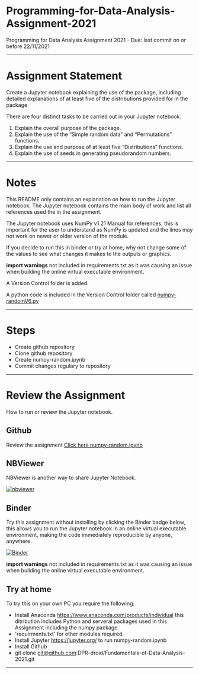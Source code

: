 # Programming-for-Data-Analysis-Assignment-2021
Programming for Data Analysis Assignment 2021 - Due: last commit on or before 22/11/2021

***

# Assignment Statement

Create a Jupyter notebook explaining the use of the package, including detailed explanations of at least five of the distributions provided for in the package

There are four distinct tasks to be carried out in your Jupyter notebook.
1. Explain the overall purpose of the package.
2. Explain the use of the “Simple random data” and “Permutations” functions.
3. Explain the use and purpose of at least five “Distributions” functions.
4. Explain the use of seeds in generating pseudorandom numbers.

***

# Notes

This README only contains an explanation on how to run the Jupyter notebook. The Jupyter notebook contains the main body of work and list all references used the in the assignment.

The Jupyter notebook uses NumPy v1.21 Manual for references, this is important for the user to understand as NumPy is updated and the lines may not work on newer or older version of the module.

If you decide to run this in binder or try at home, why not change some of the values to see what changes it makes to the outputs or graphics.

**import warnings** not included in requirements.txt as it was causing an issue when building the online virtual executable environment.

A Version Control folder is added.

A python code is included in the Version Control folder called [numpy-randomV6.py](https://github.com/DPR-droid/Programming-for-Data-Analysis-Assignment-2021/blob/main/Version%20Control/numpy-randomV6.py)

***

# Steps

- Create github repository 
- Clone github repository 
- Create numpy-random.ipynb
- Commit changes regulary to repository

***

# Review the Assignment

How to run or review the Jupyter notebook.      

## Github
Review the assignment [Click here numpy-random.ipynb](https://github.com/DPR-droid/Programming-for-Data-Analysis-Assignment-2021/blob/main/numpy-randomV6.ipynb)

## NBViewer
NBViewer is another way to share Jupyter Notebook.

[![nbviewer](https://raw.githubusercontent.com/jupyter/design/master/logos/Badges/nbviewer_badge.svg)](https://nbviewer.org/github/DPR-droid/Programming-for-Data-Analysis-Assignment-2021/blob/main/numpy-randomV6.ipynb)

## Binder
Try this assignment without installing by clicking the Binder badge below, this allows you to run the Jupyter notebook in an online virtual executable environment, making the code immediately reproducible by anyone, anywhere. 

[![Binder](https://mybinder.org/badge_logo.svg)](https://mybinder.org/v2/gh/DPR-droid/Programming-for-Data-Analysis-Assignment-2021/main?filepath=numpy-randomV6.ipynb)

**import warnings** not included in requirements.txt as it was causing an issue when building the online virtual executable environment.

## Try at home

To try this on your own PC you require the following:
- Install Anaconda https://www.anaconda.com/products/individual this ditribution includes Python and serveral packages used in this Assignment including the numpy package. 
- 'requirments.txt' for other modules required. 
- Install Jupyter https://jupyter.org/ to run numpy-random.ipynb
- Install Github
- git clone git@github.com:DPR-droid/Fundamentals-of-Data-Analysis-2021.git

***

